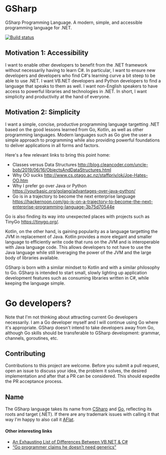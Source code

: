 # GSharp
GSharp Programming Language.
A modern, simple, and accessible programming language for .NET.

[![Build status](https://dev.azure.com/gsharplang/gsharp/_apis/build/status/Build)](https://dev.azure.com/gsharplang/gsharp/_build/latest?definitionId=1)

## Motivation 1: Accessibility
I want to enable other developers to benefit from the .NET framework without necessarily having to learn C#. In particular, I want to ensure new developers and developers who find C#'s learning curve a bit steep to be able to use .NET. I want VB.NET developers and Python developers to find a language that speaks to them as well. I want non-English speakers to have access to powerful libraries and technologies in .NET. In short, I want simplicity and productivity at the hand of everyone.

## Motivation 2: Simplicity
I want a simple, concise, productive programming language targetting .NET based on the good lessons learned from Go, Kotlin, as well as other programming languages. Modern languages such as Go give the user a simple approach to programming while also providing powerful foundations to deliver applications in all forms and factors.

Here's a few relevant links to bring this point home:
  - Classes versus Data Structures http://blog.cleancoder.com/uncle-bob/2019/06/16/ObjectsAndDataStructures.html
  - Why OO sucks http://www.cs.otago.ac.nz/staffpriv/ok/Joe-Hates-OO.htm
  - Why I prefer go over Java or Python https://yourbasic.org/golang/advantages-over-java-python/
  - Go is in a trajectory to become the next enterprise language https://hackernoon.com/go-is-on-a-trajectory-to-become-the-next-enterprise-programming-language-3b75d70544e

Go is also finding its way into unexpected places with projects such as TinyGo https://tinygo.org/.

Kotlin, on the other hand, is gaining popularity as a language targetting the JVM in replacement of Java. Kotlin provides a more elegant and smaller language to efficiently write code that runs on the JVM and is interoperable with Java language code. This allows developers to not have to use the Java language while still leveraging the power of the JVM and the large body of libraries available.

GSharp is born with a similar mindset to Kotlin and with a similar philosophy to Go. GSharp is intended to start small, slowly lighting up application development features such as consuming libraries written in C#, while keeping the language simple.

# Go developers?
Note that I'm not thinking about attracting current Go developers necessarily. I am a Go developer myself and I will continue using Go where it's appropriate. GSharp doesn't intend to take developers away from Go, although Go skills should be transferable to GSharp development: grammar, channels, goroutines, etc.

## Contributing
Contributions to this project are welcome. Before you submit a pull request, open an issue to discuss your idea, the problem it solves, the desired implementation and after that a PR can be considered. This should expedite the PR acceptance process.

## Name
The GSharp language takes its name from [CSharp](https://github.com/dotnet/csharplang) and [Go](https://go.googlesource.com/go), reflecting its roots and target (.NET). If there are any trademark issues with calling it that way I'm happy to also call it [AFlat](https://www.uberchord.com/blog/g-sharp-or-a-flat-on-guitar-chord-shapes-major-scale-songs-in-the-key-of-g-sharp-a-flat/).

#### Other interesting links
  - [An Exhausting List of Differences Between VB.NET & C#](https://anthonydgreen.net/2019/02/12/exhausting-list-of-differences-between-vb-net-c/)
  - [“Go programmer claims he doesn’t need generics”](https://classicprogrammerpaintings.com/post/144854447139/go-programmer-claims-he-doesnt-need-generics)
